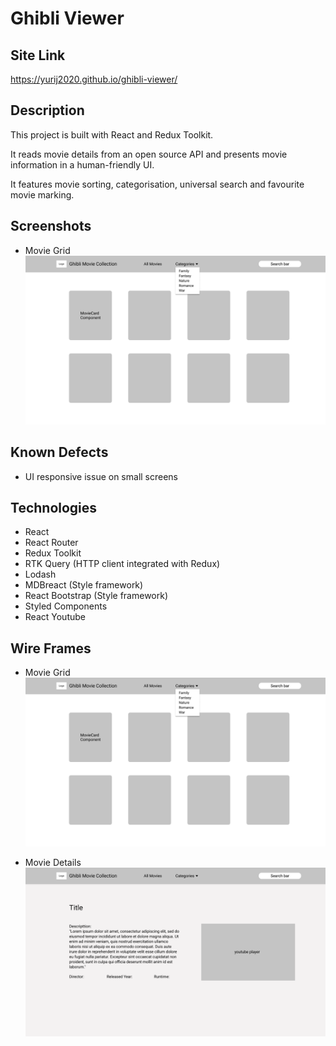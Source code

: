 # Ghibli Viewer

## Site Link

https://yurij2020.github.io/ghibli-viewer/

## Description

This project is built with React and Redux Toolkit.

It reads movie details from an open source API and presents movie information in a human-friendly UI.

It features movie sorting, categorisation, universal search and favourite movie marking.

## Screenshots

- Movie Grid
  ![Movie Grid](/pictures/movie-grid.png)


## Known Defects

- UI responsive issue on small screens

## Technologies

- React
- React Router
- Redux Toolkit
- RTK Query (HTTP client integrated with Redux)
- Lodash
- MDBreact (Style framework)
- React Bootstrap (Style framework)
- Styled Components
- React Youtube

## Wire Frames

- Movie Grid
  ![Movie Grid](/pictures/movie-grid.png)

- Movie Details
  ![Movie Details](/pictures/movie-details.png)
